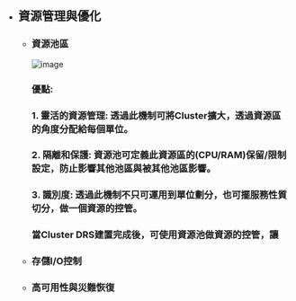 - ## 資源管理與優化      
    - ### 資源池區
      ![image](https://github.com/Jerrychanglab/VMware-train/assets/39659664/a3f69507-fbcc-46f1-ac57-d84f3aa5fb9e)
      ### 優點:
      ### 1. 靈活的資源管理: 透過此機制可將Cluster擴大，透過資源區的角度分配給每個單位。
      ### 2. 隔離和保護: 資源池可定義此資源區的(CPU/RAM)保留/限制設定，防止影響其他池區與被其他池區影響。
      ### 3. 識別度: 透過此機制不只可運用到單位劃分，也可擺服務性質切分，做一個資源的控管。
      ### 當Cluster DRS建置完成後，可使用資源池做資源的控管，讓

    - ### 存儲I/O控制
    - ### 高可用性與災難恢復

